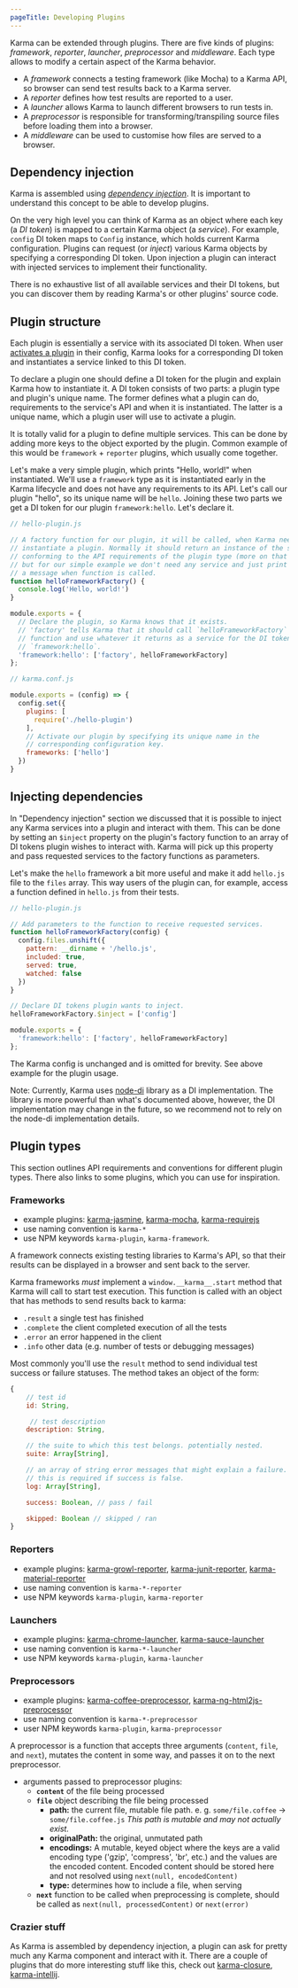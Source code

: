 ```yaml
---
pageTitle: Developing Plugins
---
```


Karma can be extended through plugins. There are five kinds of plugins: *framework*, *reporter*, *launcher*, *preprocessor* and *middleware*. Each type allows to modify a certain aspect of the Karma behavior.

- A *framework* connects a testing framework (like Mocha) to a Karma API, so browser can send test results back to a Karma server.
- A *reporter* defines how test results are reported to a user.
- A *launcher* allows Karma to launch different browsers to run tests in.
- A *preprocessor* is responsible for transforming/transpiling source files before loading them into a browser.
- A *middleware* can be used to customise how files are served to a browser.

## Dependency injection

Karma is assembled using [*dependency injection*](https://en.wikipedia.org/wiki/Dependency_injection). It is important to understand this concept to be able to develop plugins.

On the very high level you can think of Karma as an object where each key (a *DI token*) is mapped to a certain Karma object (a *service*). For example, `config` DI token maps to `Config` instance, which holds current Karma configuration. Plugins can request (or *inject*) various Karma objects by specifying a corresponding DI token. Upon injection a plugin can interact with injected services to implement their functionality.

There is no exhaustive list of all available services and their DI tokens, but you can discover them by reading Karma's or other plugins' source code.

## Plugin structure

Each plugin is essentially a service with its associated DI token. When user [activates a plugin][plugins] in their config, Karma looks for a corresponding DI token and instantiates a service linked to this DI token.

To declare a plugin one should define a DI token for the plugin and explain Karma how to instantiate it. A DI token consists of two parts: a plugin type and plugin's unique name. The former defines what a plugin can do, requirements to the service's API and when it is instantiated. The latter is a unique name, which a plugin user will use to activate a plugin. 

It is totally valid for a plugin to define multiple services. This can be done by adding more keys to the object exported by the plugin. Common example of this would be `framework` + `reporter` plugins, which usually come together.

Let's make a very simple plugin, which prints "Hello, world!" when instantiated. We'll use a `framework` type as it is instantiated early in the Karma lifecycle and does not have any requirements to its API. Let's call our plugin "hello", so its unique name will be `hello`. Joining these two parts we get a DI token for our plugin `framework:hello`. Let's declare it.

```js
// hello-plugin.js

// A factory function for our plugin, it will be called, when Karma needs to
// instantiate a plugin. Normally it should return an instance of the service
// conforming to the API requirements of the plugin type (more on that below),
// but for our simple example we don't need any service and just print 
// a message when function is called.
function helloFrameworkFactory() {
  console.log('Hello, world!')
}

module.exports = {
  // Declare the plugin, so Karma knows that it exists.
  // 'factory' tells Karma that it should call `helloFrameworkFactory`
  // function and use whatever it returns as a service for the DI token
  // `framework:hello`.
  'framework:hello': ['factory', helloFrameworkFactory]
};
```

```js
// karma.conf.js

module.exports = (config) => {
  config.set({
    plugins: [
      require('./hello-plugin')
    ],
    // Activate our plugin by specifying its unique name in the 
    // corresponding configuration key.
    frameworks: ['hello']
  })
}
```

## Injecting dependencies

In "Dependency injection" section we discussed that it is possible to inject any Karma services into a plugin and interact with them. This can be done by setting an `$inject` property on the plugin's factory function to an array of DI tokens plugin wishes to interact with. Karma will pick up this property and pass requested services to the factory functions as parameters.

Let's make the `hello` framework a bit more useful and make it add `hello.js` file to the `files` array. This way users of the plugin can, for example, access a function defined in `hello.js` from their tests.

```js
// hello-plugin.js

// Add parameters to the function to receive requested services.
function helloFrameworkFactory(config) {
  config.files.unshift({
    pattern: __dirname + '/hello.js',
    included: true,
    served: true,
    watched: false
  })
}

// Declare DI tokens plugin wants to inject.
helloFrameworkFactory.$inject = ['config']

module.exports = {
  'framework:hello': ['factory', helloFrameworkFactory]
};
```

The Karma config is unchanged and is omitted for brevity. See above example for the plugin usage.

Note: Currently, Karma uses [node-di] library as a DI implementation. The library is more powerful than what's documented above, however, the DI implementation may change in the future, so we recommend not to rely on the node-di implementation details.

## Plugin types

This section outlines API requirements and conventions for different plugin types. There also links to some plugins, which you can use for inspiration.

### Frameworks

- example plugins: [karma-jasmine], [karma-mocha], [karma-requirejs]
- use naming convention is `karma-*`
- use NPM keywords `karma-plugin`, `karma-framework`.

A framework connects existing testing libraries to Karma's API, so that their results can be displayed in a browser and sent back to the server.

Karma frameworks _must_ implement a `window.__karma__.start` method that Karma will
call to start test execution. This function is called with an object that has methods
to send results back to karma:

* `.result` a single test has finished
* `.complete` the client completed execution of all the tests
* `.error` an error happened in the client
* `.info` other data (e.g. number of tests or debugging messages)

Most commonly you'll use the `result` method to send individual test success or failure
statuses. The method takes an object of the form:

```js
{
    // test id
    id: String,

     // test description
    description: String,

    // the suite to which this test belongs. potentially nested.
    suite: Array[String],

    // an array of string error messages that might explain a failure.
    // this is required if success is false.
    log: Array[String],

    success: Boolean, // pass / fail

    skipped: Boolean // skipped / ran
}
```

### Reporters

- example plugins: [karma-growl-reporter], [karma-junit-reporter], [karma-material-reporter]
- use naming convention is `karma-*-reporter`
- use NPM keywords `karma-plugin`, `karma-reporter`

### Launchers

- example plugins: [karma-chrome-launcher], [karma-sauce-launcher]
- use naming convention is `karma-*-launcher`
- use NPM keywords `karma-plugin`, `karma-launcher`

### Preprocessors

- example plugins: [karma-coffee-preprocessor], [karma-ng-html2js-preprocessor]
- use naming convention is `karma-*-preprocessor`
- user NPM keywords `karma-plugin`, `karma-preprocessor`

A preprocessor is a function that accepts three arguments (`content`, `file`, and `next`), mutates the content in some way, and passes it on to the next preprocessor.

- arguments passed to preprocessor plugins:
  - **`content`** of the file being processed
  - **`file`** object describing the file being processed
     - **path:** the current file, mutable file path. e. g. `some/file.coffee` -> `some/file.coffee.js` _This path is mutable and may not actually exist._
     - **originalPath:** the original, unmutated path
     - **encodings:** A mutable, keyed object where the keys are a valid encoding type ('gzip', 'compress', 'br', etc.) and the values are the encoded content. Encoded content should be stored here and not resolved using `next(null, encodedContent)`
     - **type:** determines how to include a file, when serving
  - **`next`** function to be called when preprocessing is complete, should be called as `next(null, processedContent)` or `next(error)`

### Crazier stuff

As Karma is assembled by dependency injection, a plugin can ask for pretty much any Karma component and interact with it. There are a couple of plugins that do more interesting stuff like this, check out [karma-closure], [karma-intellij].

[karma-jasmine]: https://github.com/karma-runner/karma-jasmine
[karma-mocha]: https://github.com/karma-runner/karma-mocha
[karma-requirejs]: https://github.com/karma-runner/karma-requirejs
[karma-growl-reporter]: https://github.com/karma-runner/karma-growl-reporter
[karma-junit-reporter]: https://github.com/karma-runner/karma-junit-reporter
[karma-chrome-launcher]: https://github.com/karma-runner/karma-chrome-launcher
[karma-sauce-launcher]: https://github.com/karma-runner/karma-sauce-launcher
[karma-coffee-preprocessor]: https://github.com/karma-runner/karma-coffee-preprocessor
[karma-ng-html2js-preprocessor]: https://github.com/karma-runner/karma-ng-html2js-preprocessor
[karma-closure]: https://github.com/karma-runner/karma-closure
[karma-intellij]: https://github.com/karma-runner/karma-intellij
[node-di]: https://github.com/vojtajina/node-di
[karma-material-reporter]: https://github.com/ameerthehacker/karma-material-reporter
[plugins]: ../config/plugins.html
